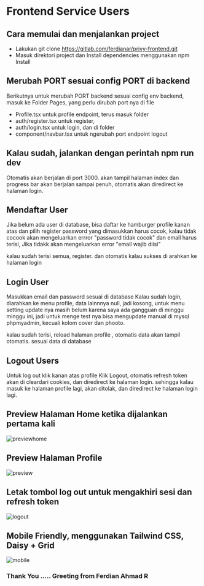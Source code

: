 # Frontend Service Users



## Cara memulai dan menjalankan project
-   Lakukan git clone https://gitlab.com/ferdianar/privy-frontend.git
-   Masuk direktori project dan Install dependencies menggunakan npm Install

## Merubah PORT sesuai config PORT di backend
Berikutnya untuk merubah PORT backend sesuai config env backend, masuk ke Folder Pages, yang perlu dirubah port nya di file 
-   Profile.tsx untuk profile endpoint, terus masuk folder 
-   auth/register.tsx  untuk register,
-   auth/login.tsx untuk login, dan di folder 
-   component/navbar.tsx untuk ngerubah port endpoint logout

##  Kalau sudah, jalankan dengan perintah npm run dev
Otomatis akan berjalan di port 3000. akan tampil halaman index dan progress bar akan berjalan sampai penuh, otomatis akan diredirect ke halaman login. 

## Mendaftar User
Jika belum ada user di database, bisa daftar ke hamburger profile kanan atas dan pilih register
password yang dimasukkan harus cocok, kalau tidak cocook akan mengeluarkan errror "password tidak cocok"
dan email harus terisi, Jika tidakk akan mengeluarkan error "email wajib diisi"

kalau sudah terisi semua, register. dan otomatis kalau sukses di arahkan ke halaman login

## Login User
Masukkan email dan password sesuai di database
Kalau sudah login, diarahkan ke menu profile, data lainnnya null, jadi kosong, untuk menu setting update nya masih belum karena saya ada gangguan di minggu minggu ini, jadi untuk menge test nya bisa mengupdate manual di mysql phpmyadmin, kecuali kolom cover dan phooto.

kalau sudah terisi, reload halaman profile , otomatis data akan tampil otomatis. sesuai data di database

## Logout Users
Untuk log out klik kanan atas profile
Klik Logout, otomatis refresh token akan di cleardari cookies, dan diredirect ke halaman login. sehingga kalau masuk ke halaman profile lagi, akan ditolak, dan diredirect ke halaman login lagi. 

## Preview Halaman Home ketika dijalankan pertama kali
<img src="https://gitlab.com/ferdianar/privy-frontend/-/raw/main/assets/test.png" alt="previewhome" />

## Preview Halaman Profile
<img src="https://gitlab.com/ferdianar/privy-frontend/-/raw/main/assets/profile.png" alt="preview" />

## Letak tombol log out untuk mengakhiri sesi dan refresh token
<img src="https://gitlab.com/ferdianar/privy-frontend/-/raw/main/assets/logout.png" alt="logout" />

## Mobile Friendly, menggunakan Tailwind CSS, Daisy + Grid
<img src="https://gitlab.com/ferdianar/privy-frontend/-/raw/main/assets/mobile.png" alt="mobile" />


### Thank You ..... Greeting from Ferdian Ahmad R
